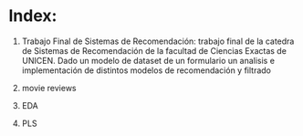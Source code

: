 # Index:

  1. Trabajo Final de Sistemas de Recomendación: trabajo final de la catedra de Sistemas de Recomendación de la facultad de Ciencias Exactas de UNICEN. Dado un modelo de dataset de un formulario un analisis e implementación de distintos modelos de recomendación y filtrado

  2. movie reviews
  3. EDA
  4. PLS
